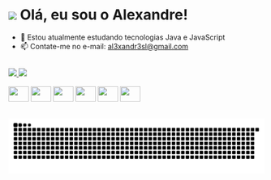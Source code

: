 # <img src="https://media.giphy.com/media/hvRJCLFzcasrR4ia7z/giphy.gif" width="30px"> Olá, eu sou o Alexandre!

<!-- - 🔭 Hoje trabalho com front-end -->
- 🌱 Estou atualmente estudando tecnologias Java e JavaScript
- 📫 Contate-me no e-mail: al3xandr3sl@gmail.com

##

<div>
  <a href="https://github.com/Alexandresl">
  <img height="180em" src="https://github-readme-stats.vercel.app/api?username=Alexandresl&show_icons=true&theme=tokyonight&include_all_commits=true&count_private=true"/>
  <img height="180em" src="https://github-readme-stats.vercel.app/api/top-langs/?username=Alexandresl&layout=compact&langs_count=7&theme=tokyonight"/>
  </a>
</div>

  <div style="display: inline_block"><br>
  <img height="30" width="40" src="https://cdn.jsdelivr.net/gh/devicons/devicon/icons/java/java-original-wordmark.svg" />
  <img height="30" width="40" src="https://cdn.jsdelivr.net/gh/devicons/devicon/icons/javascript/javascript-original.svg" />
  <img height="30" width="40" src="https://cdn.jsdelivr.net/gh/devicons/devicon/icons/typescript/typescript-original.svg" />
  <img height="30" width="40" src="https://cdn.jsdelivr.net/gh/devicons/devicon/icons/html5/html5-original-wordmark.svg" />
  <img height="30" width="40" src="https://cdn.jsdelivr.net/gh/devicons/devicon/icons/css3/css3-original.svg" />
  <img height="30" width="40" src="https://cdn.jsdelivr.net/gh/devicons/devicon/icons/react/react-original-wordmark.svg" />
</div>
  
  ##
    
  ![Snake animation](https://github.com/Alexandresl/Alexandresl/blob/output/github-contribution-grid-snake.svg)

  ##
